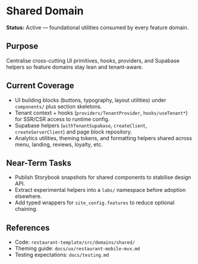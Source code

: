 # Shared Domain

**Status:** Active — foundational utilities consumed by every feature domain.

## Purpose
Centralise cross-cutting UI primitives, hooks, providers, and Supabase helpers so feature domains stay lean and tenant-aware.

## Current Coverage
- UI building blocks (buttons, typography, layout utilities) under `components/` plus section skeletons.
- Tenant context + hooks (`providers/TenantProvider`, `hooks/useTenant*`) for SSR/CSR access to runtime config.
- Supabase helpers (`withTenantSupabase`, `createClient`, `createServerClient`) and page block repository.
- Analytics utilities, theming tokens, and formatting helpers shared across menu, landing, reviews, loyalty, etc.

## Near-Term Tasks
- Publish Storybook snapshots for shared components to stabilise design API.
- Extract experimental helpers into a `labs/` namespace before adoption elsewhere.
- Add typed wrappers for `site_config.features` to reduce optional chaining.

## References
- Code: `restaurant-template/src/domains/shared/`
- Theming guide: `docs/ux/restaurant-mobile-mvx.md`
- Testing expectations: `docs/testing.md`
